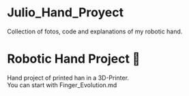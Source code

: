 # Julio_Hand_Proyect
Collection of fotos, code and explanations of my robotic hand.

# Robotic Hand Project 🤖
Hand project of printed han in a 3D-Printer.  
You can start with Finger_Evolution.md
